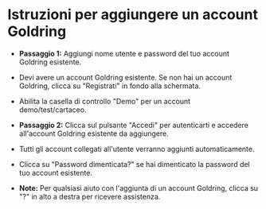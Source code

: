 # **Istruzioni per aggiungere un account Goldring**
- **Passaggio 1:** Aggiungi nome utente e password del tuo account Goldring esistente.
- Devi avere un account Goldring esistente. Se non hai un account Goldring, clicca su "Registrati" in fondo alla schermata.
- Abilita la casella di controllo "Demo" per un account demo/test/cartaceo.
- **Passaggio 2:** Clicca sul pulsante "Accedi" per autenticarti e accedere all'account Goldring esistente da aggiungere.
- Tutti gli account collegati all'utente verranno aggiunti automaticamente.
- Clicca su "Password dimenticata?" se hai dimenticato la password del tuo account esistente.

- **Note:** Per qualsiasi aiuto con l'aggiunta di un account Goldring, clicca su "?" in alto a destra per ricevere assistenza.